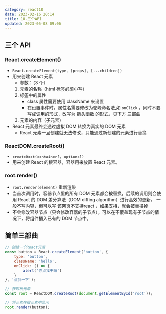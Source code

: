 ```yaml
---
category: react18
date: 2023-02-16 20:14
title: 10-三个API
updated: 2023-05-08 09:06
---
```


## 三个 API

### React.createElement()

-   `React.createElement(type, [props], [...children])`
-   用来创建 React 元素
    -   参数：（3 个）
    1.  元素的名称（html 标签必须小写）
    2.  标签中的属性
        -   class 属性需要使用 className 来设置
        -   在设置事件时，属性名需要修改为驼峰命名法,如 `onClick` ，同时不要写成调用的形式，改写为 箭头函数 的形式，见下方 三部曲
    3.  元素的内容（子元素）
-   React 元素最终会通过虚拟 DOM 转换为真实的 DOM 元素
    -   React 元素一旦创建就无法修改，只能通过新创建的元素进行替换

### ReactDOM.createRoot()

-   `createRoot(container[, options])`
-   用来创建 React 的根容器，容器用来放置 React 元素。


### root.render()

-   `root.render(element)` 重新渲染
-   当首次调用时，容器节点里的所有 DOM 元素都会被替换，后续的调用则会使用 React 的 DOM 差分算法（DOM diffing algorithm）进行高效的更新。 一般不写内容，但可以写 该网页不支持react ，如果支持，就会被替换掉
-   不会修改容器节点（只会修改容器的子节点）。可以在不覆盖现有子节点的情况下，将组件插入已有的 DOM 节点中。

## 简单三部曲

```js
// 创建一个React元素
const button = React.createElement('button', {
    type: 'button',
    className: 'hello',
    onClick: () => {
        alert('你点我干嘛')
    }
}, '点我一下');

// 获取根元素
const root = ReactDOM.createRoot(document.getElementById('root'));

// 将元素在根元素中显示
root.render(button);
```